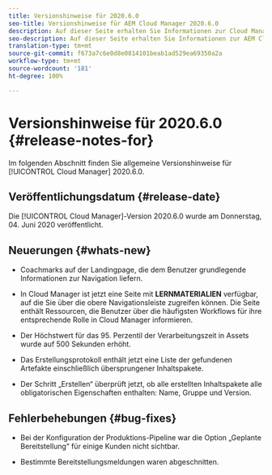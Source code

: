 ```yaml
---
title: Versionshinweise für 2020.6.0
seo-title: Versionshinweise für AEM Cloud Manager 2020.6.0
description: Auf dieser Seite erhalten Sie Informationen zur Cloud Manager-Version 2020.6.0.
seo-description: Auf dieser Seite erhalten Sie Informationen zur AEM Cloud Manager-Version 2020.6.0.
translation-type: tm+mt
source-git-commit: f673a7c6e0d8e0814101beab1ad529ea69350a2a
workflow-type: tm+mt
source-wordcount: '181'
ht-degree: 100%

---
```


# Versionshinweise für 2020.6.0 {#release-notes-for}

Im folgenden Abschnitt finden Sie allgemeine Versionshinweise für [!UICONTROL Cloud Manager] 2020.6.0.

## Veröffentlichungsdatum {#release-date}

Die [!UICONTROL Cloud Manager]-Version 2020.6.0 wurde am Donnerstag, 04. Juni 2020 veröffentlicht.

## Neuerungen {#whats-new}

* Coachmarks auf der Landingpage, die dem Benutzer grundlegende Informationen zur Navigation liefern.

* In Cloud Manager ist jetzt eine Seite mit **LERNMATERIALIEN** verfügbar, auf die Sie über die obere Navigationsleiste zugreifen können. Die Seite enthält Ressourcen, die Benutzer über die häufigsten Workflows für ihre entsprechende Rolle in Cloud Manager informieren.

* Der Höchstwert für das 95. Perzentil der Verarbeitungszeit in Assets wurde auf 500 Sekunden erhöht.

* Das Erstellungsprotokoll enthält jetzt eine Liste der gefundenen Artefakte einschließlich übersprungener Inhaltspakete.

* Der Schritt „Erstellen“ überprüft jetzt, ob alle erstellten Inhaltspakete alle obligatorischen Eigenschaften enthalten: Name, Gruppe und Version.

## Fehlerbehebungen {#bug-fixes}

* Bei der Konfiguration der Produktions-Pipeline war die Option „Geplante Bereitstellung“ für einige Kunden nicht sichtbar.

* Bestimmte Bereitstellungsmeldungen waren abgeschnitten.
